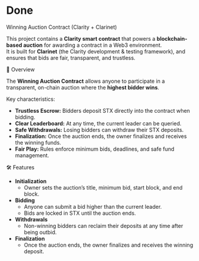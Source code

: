 # Done
Winning Auction Contract (Clarity + Clarinet)

This project contains a **Clarity smart contract** that powers a **blockchain-based auction** for awarding a contract in a Web3 environment.  
It is built for **Clarinet** (the Clarity development & testing framework), and ensures that bids are fair, transparent, and trustless.

🎯 Overview

The **Winning Auction Contract** allows anyone to participate in a transparent, on-chain auction where the **highest bidder wins**.  

Key characteristics:
- **Trustless Escrow:** Bidders deposit STX directly into the contract when bidding.  
- **Clear Leaderboard:** At any time, the current leader can be queried.  
- **Safe Withdrawals:** Losing bidders can withdraw their STX deposits.  
- **Finalization:** Once the auction ends, the owner finalizes and receives the winning funds.  
- **Fair Play:** Rules enforce minimum bids, deadlines, and safe fund management.  

 🛠 Features

- **Initialization**
  - Owner sets the auction’s title, minimum bid, start block, and end block.  
- **Bidding**
  - Anyone can submit a bid higher than the current leader.  
  - Bids are locked in STX until the auction ends.  
- **Withdrawals**
  - Non-winning bidders can reclaim their deposits at any time after being outbid.  
- **Finalization**
  - Once the auction ends, the owner finalizes and receives the winning deposit.  



